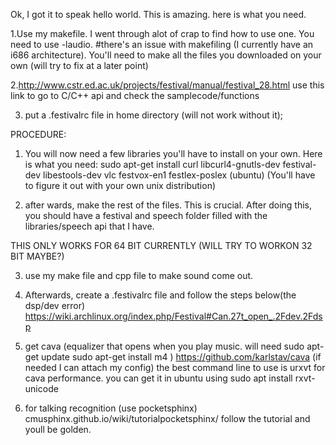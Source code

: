 Ok, I got it to speak hello world. This is amazing. here is what you need.

1.Use my makefile. I went through alot of crap to find how to use one. You need to use -laudio.
#there's an issue with makefiling (I currently have an i686 architecture). You'll need to make all the files you downloaded on your own (will try to fix at a later point)

2.http://www.cstr.ed.ac.uk/projects/festival/manual/festival_28.html
use this link to go to C/C++ api and check the samplecode/functions

3. put a .festivalrc file in home directory (will not work without it);

PROCEDURE:

1. You will now need a few libraries you'll have to install on your own. Here is what you need: 
sudo apt-get install curl libcurl4-gnutls-dev festival-dev libestools-dev vlc festvox-en1 festlex-poslex
(ubuntu) (You'll have to figure it out with your own unix distribution)

2. after wards, make the rest of the files. This is crucial. After doing this, you should have a festival and speech folder filled with the libraries/speech api that I have. 

THIS ONLY WORKS FOR 64 BIT CURRENTLY (WILL TRY TO WORKON 32 BIT MAYBE?)


3. use my make file and cpp file to make sound come out. 

4. Afterwards, create a .festivalrc file and follow the steps below(the dsp/dev error)
https://wiki.archlinux.org/index.php/Festival#Can.27t_open_.2Fdev.2Fdsp

6. get cava (equalizer that opens when you play music. will need
sudo apt-get update
sudo apt-get install m4 )
	https://github.com/karlstav/cava (if needed I can attach my config)
the best command line to use is urxvt for cava performance. you can get it in ubuntu using sudo apt install rxvt-unicode

7. for talking recognition (use pocketsphinx) 
cmusphinx.github.io/wiki/tutorialpocketsphinx/
follow the tutorial and youll be golden. 
